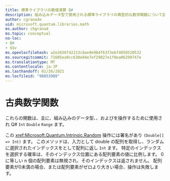 ```yaml
---
title: 標準ライブラリの数値演算 Q#
description: 組み込みデータ型で使用される標準ライブラリの典型的な数学関数について説明 Q# します。
author: cgranade
uid: microsoft.quantum.libraries.math
ms.author: chgranad
ms.topic: conceptual
no-loc:
- Q#
- $$v
ms.openlocfilehash: a2e2656f42213c8ae9e984f63f3ebf4058520532
ms.sourcegitcommit: 71605ea9cc630e84e7ef29027e1f0ea06299747e
ms.translationtype: MT
ms.contentlocale: ja-JP
ms.lasthandoff: 01/26/2021
ms.locfileid: "98853988"
---
```

# <a name="classical-mathematical-functions"></a>古典数学関数 #

これらの関数は、主に、組み込みのデータ型、、およびを操作するために使用され Q# `Int` `Double` `Range` ます。

この <xref:Microsoft.Quantum.Intrinsic.Random> 操作には署名があり `(Double[] => Int)` ます。
このメソッドは、入力として double の配列を取得し、ランダムに選択されたインデックスをとして配列に返し `Int` ます。
特定のインデックスを選択する確率は、そのインデックス位置にある配列要素の値に比例します。 0に等しい n 個の配列要素は無視され、そのインデックスは返されません。
配列要素が0未満の場合、または配列要素がゼロより大きい場合、操作は失敗します。
